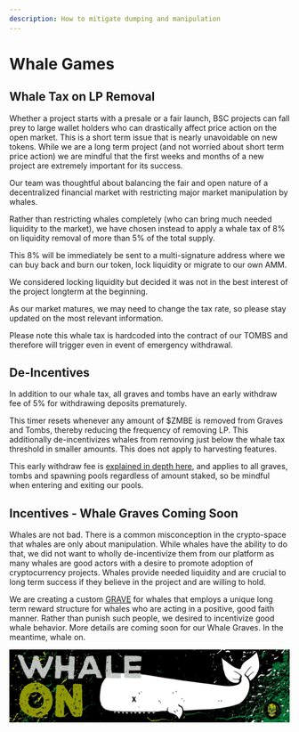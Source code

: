 ```yaml
---
description: How to mitigate dumping and manipulation
---
```


# Whale Games

## Whale Tax on LP Removal

Whether a project starts with a presale or a fair launch, BSC projects can fall prey to large wallet holders who can drastically affect price action on the open market. This is a short term issue that is nearly unavoidable on new tokens. While we are a long term project \(and not worried about short term price action\) we are mindful that the first weeks and months of a new project are extremely important for its success.

Our team was thoughtful about balancing the fair and open nature of a decentralized financial market with restricting major market manipulation by whales. 

Rather than restricting whales completely \(who can bring much needed liquidity to the market\), we have chosen instead to apply a whale tax of 8% on liquidity removal of more than 5% of the total supply. 

This 8% will be immediately be sent to a multi-signature address where we can buy back and burn our token, lock liquidity or migrate to our own AMM.

We considered locking liquidity but decided it was not in the best interest of the project longterm at the beginning.

As our market matures, we may need to change the tax rate, so please stay updated on the most relevant information. 

Please note this whale tax is hardcoded into the contract of our TOMBS and therefore will trigger even in event of emergency withdrawal.

## De-Incentives

In addition to our whale tax, all graves and tombs have an early withdraw fee of 5% for withdrawing deposits prematurely.

This timer resets whenever any amount of $ZMBE is removed from Graves and Tombs, thereby reducing the frequency of removing LP. This additionally de-incentivizes whales from removing just below the whale tax threshold in smaller amounts. This does not apply to harvesting features.

This early withdraw fee is [explained in depth here](early-withdraw-fees.md), and applies to all graves, tombs and spawning pools regardless of amount staked, so be mindful when entering and exiting our pools.

## Incentives - Whale Graves Coming Soon

Whales are not bad. There is a common misconception in the crypto-space that whales are only about manipulation. While whales have the ability to do that, we did not want to wholly de-incentivize them from our platform as many whales are good actors with a desire to promote adoption of cryptocurrency  projects. Whales provide needed liquidity and are crucial to long term success if they believe in the project and are willing to hold. 

We are creating a custom [GRAVE](../basic-information/main-features/graves/) for whales that employs a unique long term reward structure for whales who are acting in a positive, good faith manner. Rather than punish such people, we desired to incentivize good whale behavior. More details are coming soon for our Whale Graves. In the meantime, whale on.

![](../.gitbook/assets/8.jpg)



